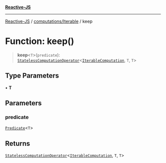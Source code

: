 [**Reactive-JS**](../../../README.md)

***

[Reactive-JS](../../../README.md) / [computations/Iterable](../README.md) / keep

# Function: keep()

> **keep**\<`T`\>(`predicate`): [`StatelessComputationOperator`](../../type-aliases/StatelessComputationOperator.md)\<[`IterableComputation`](../interfaces/IterableComputation.md), `T`, `T`\>

## Type Parameters

• **T**

## Parameters

### predicate

[`Predicate`](../../../functions/type-aliases/Predicate.md)\<`T`\>

## Returns

[`StatelessComputationOperator`](../../type-aliases/StatelessComputationOperator.md)\<[`IterableComputation`](../interfaces/IterableComputation.md), `T`, `T`\>
